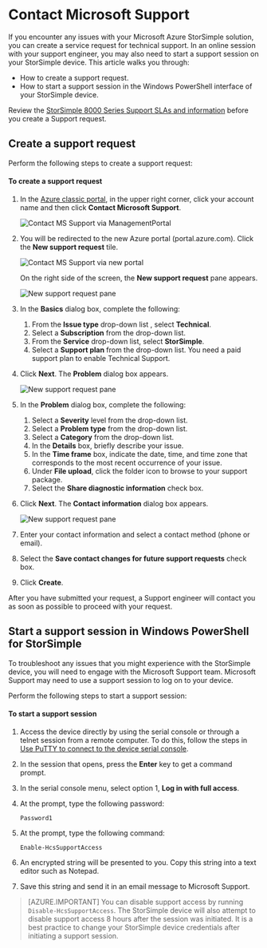 <properties 
   pageTitle="Contact Microsoft Support | Microsoft Azure"
   description="Learn how to create a support request and start a support session on your StorSimple device."
   services="storsimple"
   documentationCenter=""
   authors="alkohli"
   manager="carmonm"
   editor="" />
<tags 
   ms.service="storsimple"
   ms.devlang="na"
   ms.topic="article"
   ms.tgt_pltfrm="na"
   ms.workload="na"
   ms.date="06/20/2016"
   ms.author="alkohli" />

# Contact Microsoft Support

If you encounter any issues with your Microsoft Azure StorSimple solution, you can create a service request for technical support. In an online session with your support engineer, you may also need to start a support session on your StorSimple device. This article walks you through:

- How to create a support request.
- How to start a support session in the Windows PowerShell interface of your StorSimple device.

Review the [StorSimple 8000 Series Support SLAs and information](https://msdn.microsoft.com/library/mt433077.aspx) before you create a Support request.

## Create a support request

Perform the following steps to create a support request:

#### To create a support request

1. In the [Azure classic portal](https://manage.windowsazure.com/), in the upper right corner, click your account name and then click **Contact Microsoft Support**.

	![Contact MS Support via ManagementPortal](./media/storsimple-contact-microsoft-support/Ibiza1.png)

2. You will be redirected to the new Azure portal (portal.azure.com). Click the **New support request** tile.

	![Contact MS Support via new portal](./media/storsimple-contact-microsoft-support/Ibiza2.png)

    On the right side of the screen, the **New support request** pane appears. 

	![New support request pane](./media/storsimple-contact-microsoft-support/Ibiza3a.png)

3. In the **Basics** dialog box, complete the following:								
	1. From the **Issue type** drop-down list , select **Technical**.
	2. Select a **Subscription** from the drop-down list.
	3. From the **Service** drop-down list, select **StorSimple**. 
	4. Select a **Support plan** from the drop-down list. You need a paid support plan to enable Technical Support.

4. Click **Next**. The **Problem** dialog box appears.

	![New support request pane](./media/storsimple-contact-microsoft-support/Ibiza5a.png) 

5. In the **Problem** dialog box, complete the following:

    1.  Select a **Severity** level from the drop-down list.
    2.  Select a **Problem type** from the drop-down list.
    3.  Select a **Category** from the drop-down list. 
    4.  In the **Details** box, briefly describe your issue.
    5.  In the **Time frame** box, indicate the date, time, and time zone that corresponds to the most recent occurrence of your issue.
    6.  Under **File upload**, click the folder icon to browse to your support package.
    7.  Select the **Share diagnostic information** check box.

6. Click **Next**. The **Contact information** dialog box appears.

	![New support request pane](./media/storsimple-contact-microsoft-support/Ibiza6a.png) 

7. Enter your contact information and select a contact method (phone or email). 

8. Select the **Save contact changes for future support requests** check box.

9. Click **Create**.

After you have submitted your request, a Support engineer will contact you as soon as possible to proceed with your request.

## Start a support session in Windows PowerShell for StorSimple

To troubleshoot any issues that you might experience with the StorSimple device, you will need to engage with the Microsoft Support team. Microsoft Support may need to use a support session to log on to your device. 

Perform the following steps to start a support session:

#### To start a support session

1. Access the device directly by using the serial console or through a telnet session from a remote computer. To do this, follow the steps in [Use PuTTY to connect to the device serial console](storsimple-deployment-walkthrough.md#use-putty-to-connect-to-the-device-serial-console).

2. In the session that opens, press the **Enter** key to get a command prompt.

3. In the serial console menu, select option 1, **Log in with full access**.

4. At the prompt, type the following password: 

	`Password1`

5. At the prompt, type the following command:

	`Enable-HcsSupportAccess`

6. An encrypted string will be presented to you. Copy this string into a text editor such as Notepad.

7. Save this string and send it in an email message to Microsoft Support. 

> [AZURE.IMPORTANT] You can disable support access by running `Disable-HcsSupportAccess`. The StorSimple device will also attempt to disable support access 8 hours after the session was initiated. It is a best practice to change your StorSimple device credentials after initiating a support session.

